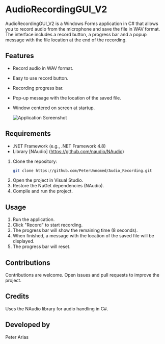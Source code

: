 # AudioRecordingGUI_V2

AudioRecordingGUI_V2 is a Windows Forms application in C# that allows you to record audio from the microphone and save the file in WAV format. The interface includes a record button, a progress bar and a popup message with the file location at the end of the recording.

## Features

- Record audio in WAV format.
- Easy to use record button.
- Recording progress bar.
- Pop-up message with the location of the saved file.
- Window centered on screen at startup.

  ![Application Screenshot](images/screenshot.png)

## Requirements

- .NET Framework (e.g., .NET Framework 4.8)
- Library [NAudio] (https://github.com/naudio/NAudio)

1. Clone the repository:
   ````bash
   git clone https://github.com/PeterUnnomed/Audio_Recording.git
2. Open the project in Visual Studio. 
3. Restore the NuGet dependencies (NAudio).
4. Compile and run the project.

## Usage
1. Run the application.
2. Click "Record" to start recording.
3. The progress bar will show the remaining time (8 seconds).
4. When finished, a message with the location of the saved file will be displayed.
5. The progress bar will reset.

## Contributions
Contributions are welcome. Open issues and pull requests to improve the project.

## Credits
Uses the NAudio library for audio handling in C#.

## Developed by 
Peter Arias 
